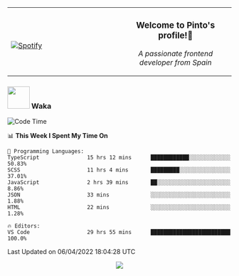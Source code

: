 <table width="100%" align="center"> 
  <tr>
  <td width="50%">
      
&nbsp; <br> [![Spotify](https://novatorem-zeta-rust.vercel.app/api/spotify)](https://open.spotify.com/user/novatorem-zeta-rust)

  </td>
  <td width="50%">
    <h3 align="center">Welcome to Pinto's profile!👋</h3>
    <p align="center"><em>A passionate frontend developer from Spain</em></p>
  </td>
  </table>

### <img src="https://media.giphy.com/media/VgCDAzcKvsR6OM0uWg/giphy.gif" width="50"> Waka

  <!--START_SECTION:waka-->
![Code Time](http://img.shields.io/badge/Code%20Time-235%20hrs%2045%20mins-blue)

📊 **This Week I Spent My Time On** 

```text
💬 Programming Languages: 
TypeScript               15 hrs 12 mins      ████████████░░░░░░░░░░░░░   50.83% 
SCSS                     11 hrs 4 mins       █████████░░░░░░░░░░░░░░░░   37.01% 
JavaScript               2 hrs 39 mins       ██░░░░░░░░░░░░░░░░░░░░░░░   8.86% 
JSON                     33 mins             ░░░░░░░░░░░░░░░░░░░░░░░░░   1.88% 
HTML                     22 mins             ░░░░░░░░░░░░░░░░░░░░░░░░░   1.28%

🔥 Editors: 
VS Code                  29 hrs 55 mins      █████████████████████████   100.0%

```


 Last Updated on 06/04/2022 18:04:28 UTC
<!--END_SECTION:waka-->

<div align="center">
<img src="https://github-readme-stats-gilt-tau.vercel.app/api/top-langs/?username=pinto-hub&layout=compact&theme=dracula" />
</div>

